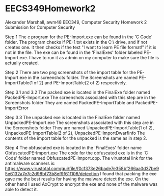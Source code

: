 # EECS349Homework2
Alexander Marshall, awm48
EEC349, Computer Security
Homework 2 Submission for Computer Security

Step 1
The c program for the PE-Import.exe can be found in the 'C Code' folder.
The program checks if PE-1.txt exists in the C:\ drive, and if not creates one.
It then checks if the text "I want to learn PE file format!" if it is not in the file.
The exe can be found in the 'FinalExes' folder labeled PE-Import.exe.
I have to run it as admin on my computer to make sure the file is actually created.

Step 2
There are two png screenshots of the import table for the PE-Import.exe in the screenshots folder.
The Screenshots are named PE-ImportTable(1 of 2) and PE-ImportTable(2 of 2) respectively.

Step 3.1 and 3.2
The packed exe is located in the FinalExe folder named PackedPE-Import.exe
The screenshots associated with this step are in the Screenshots folder
They are named PackedPE-ImportTable and PackedPE-ImportError

Step 3.3
The unpacked exe is located in the FinalExe folder named UnpackedPE-Import.exe
The screenshots associated with this step are in the Screenshots folder
They are named UnpackedPE-ImportTable(1 of 2), UnpackedPE-ImportTable(2 of 2), UnpackedPE-ImportDwarfInfo
The contents of the import table for the unpacked is the same as in step 2.

Step 4
The obfuscated exe is located in the 'FinalExes' folder name ObfuscatedPE-Import.exe 
The code for the obfuscated exe is in the 'C Code' folder named ObfuscatedPE-Import.cpp.
The virustotal link for the antimalware scanners is: https://www.virustotal.com/gui/file/f0c1373e26bade7e358bf266aa0d37be95e6132a7e7c2d98bf73b8ef9f61f108/detection
I found that packing the exe gave me the best results for having the malware detect the exe.
On the other hand I used AxCrypt to encrypt the exe and none of the malware was able to detect it.
